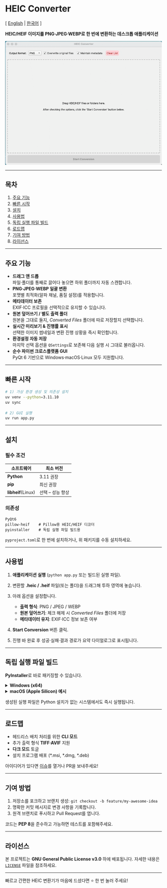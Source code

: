 # HEIC Converter

[ [English](README.md) | [한국어](README.ko.md) ]

**HEIC/HEIF 이미지를 PNG·JPEG·WEBP로 한 번에 변환하는 데스크톱 애플리케이션**

![데모](https://github.com/jaewonE/heif2png/blob/main/assets/demo.gif?raw=true)

---

## 목차

1. [주요 기능](#주요-기능)
2. [빠른 시작](#빠른-시작)
3. [설치](#설치)
4. [사용법](#사용법)
5. [독립 실행 파일 빌드](#독립-실행-파일-빌드)
6. [로드맵](#로드맵)
7. [기여 방법](#기여-방법)
8. [라이선스](#라이선스)

---

## 주요 기능

- **드래그 앤 드롭**  
  파일·폴더를 통째로 끌어다 놓으면 하위 폴더까지 자동 스캔합니다.
- **PNG·JPEG·WEBP 일괄 변환**  
  포맷별 최적화(알파 채널, 품질 설정)를 적용합니다.
- **메타데이터 보존**  
  EXIF·ICC 프로필을 선택적으로 유지할 수 있습니다.
- **원본 덮어쓰기 / 별도 출력 폴더**  
  원본을 그대로 둘지, _Converted Files_ 폴더에 따로 저장할지 선택합니다.
- **실시간 미리보기 & 진행률 표시**  
  선택한 이미지 썸네일과 변환 진행 상황을 즉시 확인합니다.
- **환경설정 자동 저장**  
  마지막 선택 옵션을 `QSettings`로 보존해 다음 실행 시 그대로 불러옵니다.
- **순수 파이썬 크로스플랫폼 GUI**  
  PyQt 6 기반으로 Windows·macOS·Linux 모두 지원합니다.

---

## 빠른 시작

```bash
# 1) 가상 환경 생성 및 의존성 설치
uv venv --python=3.11.10
uv sync

# 2) GUI 실행
uv run app.py
```

---

## 설치

### 필수 조건

| 소프트웨어         | 최소 버전        |
| ------------------ | ---------------- |
| **Python**         | 3.11 권장        |
| **pip**            | 최신 권장        |
| **libheif**(Linux) | 선택 – 성능 향상 |

### 의존성

```
PyQt6
pillow-heif    # Pillow용 HEIC/HEIF 디코더
pyinstaller    # 독립 실행 파일 빌드용
```

`pyproject.toml`로 한 번에 설치하거나, 위 패키지를 수동 설치하세요.

---

## 사용법

1. **애플리케이션 실행** (`python app.py` 또는 빌드된 실행 파일).
2. 변환할 **.heic / .heif** 파일(또는 폴더)을 드래그해 투하 영역에 놓습니다.
3. 아래 옵션을 설정합니다.

   - **출력 형식**: PNG / JPEG / WEBP
   - **원본 덮어쓰기**: 체크 해제 시 _Converted Files_ 폴더에 저장
   - **메타데이터 유지**: EXIF·ICC 정보 보존 여부

4. **Start Conversion** 버튼 클릭.
5. 진행 바 완료 후 성공·실패·결과 경로가 요약 다이얼로그로 표시됩니다.

---

## 독립 실행 파일 빌드

**PyInstaller**로 바로 패키징할 수 있습니다.

<details>
<summary><strong>Windows (x64)</strong></summary>

```cmd
pyinstaller ^
  --noconsole --onefile ^
  --name "HeicConverter" ^
  --icon "assets\heic_converter.ico" ^
  --collect-all pillow_heif ^
  app.py
```

</details>

<details>
<summary><strong>macOS (Apple Silicon) 예시</strong></summary>

```bash
pyinstaller \
  --onefile --windowed \
  --target-architecture arm64 \
  --name "HeicConverter" \
  --icon "assets/heic_converter.icns" \
  --collect-all pillow_heif \
  app.py
```

</details>

생성된 실행 파일은 Python 설치가 없는 시스템에서도 즉시 실행됩니다.

---

## 로드맵

- 헤드리스 배치 처리를 위한 **CLI 모드**
- 추가 출력 형식 **TIFF·AVIF** 지원
- **다크 모드** 토글
- 설치 프로그램 배포 (\*.msi, \*.dmg, \*.deb)

아이디어가 있다면 [이슈](../../issues)를 열거나 PR을 보내주세요!

---

## 기여 방법

1. 저장소를 포크하고 브랜치 생성: `git checkout -b feature/my-awesome-idea`
2. 명확한 커밋 메시지로 변경 사항을 기록합니다.
3. 원격 브랜치로 푸시하고 Pull Request를 엽니다.

코드는 **PEP 8**을 준수하고 가능하면 테스트를 포함해주세요.

---

## 라이선스

본 프로젝트는 **GNU General Public License v3.0** 하에 배포됩니다.
자세한 내용은 [`LICENSE`](LICENSE) 파일을 참조하세요.

---

빠르고 간편한 HEIC 변환기가 마음에 드셨다면 ⭐️ 한 번 눌러 주세요!

